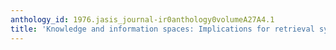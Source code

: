 ```yaml
---
anthology_id: 1976.jasis_journal-ir0anthology0volumeA27A4.1
title: 'Knowledge and information spaces: Implications for retrieval systems'
---
```

